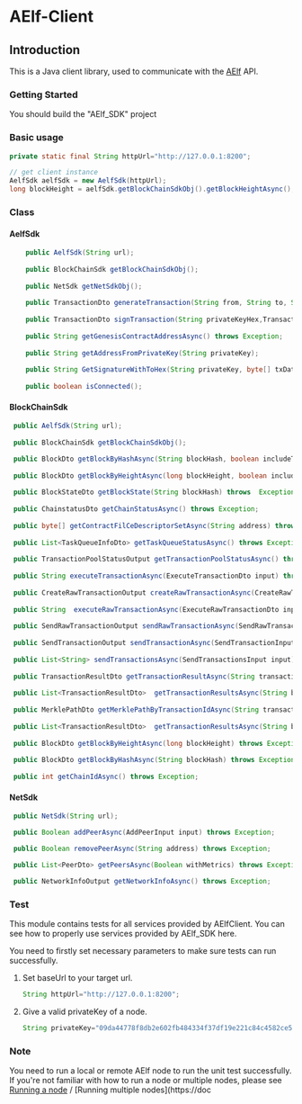 # AElf-Client

## Introduction

This is a Java client library, used to communicate with the [AElf](https://github.com/AElfProject/AElf)  API.

### Getting Started

You should build the "AElf_SDK" project 

### Basic usage

``` JAVA
private static final String httpUrl="http://127.0.0.1:8200";

// get client instance
AelfSdk aelfSdk = new AelfSdk(httpUrl);
long blockHeight = aelfSdk.getBlockChainSdkObj().getBlockHeightAsync();
```

### Class

#### AelfSdk
``` JAVA
    public AelfSdk(String url);
    
    public BlockChainSdk getBlockChainSdkObj();
    
    public NetSdk getNetSdkObj();
    
    public TransactionDto generateTransaction(String from, String to, String methodName, String params) throws Exception;
    
    public TransactionDto signTransaction(String privateKeyHex,TransactionDto transaction);
     
    public String getGenesisContractAddressAsync() throws Exception;
    
    public String getAddressFromPrivateKey(String privateKey);
    
    public String GetSignatureWithToHex(String privateKey, byte[] txData) throws Exception;
    
    public boolean isConnected();
 ```   
####

#### BlockChainSdk

``` JAVA
 public AelfSdk(String url);
 
 public BlockChainSdk getBlockChainSdkObj();

 public BlockDto getBlockByHashAsync(String blockHash, boolean includeTransactions) throws Exception;
 
 public BlockDto getBlockByHeightAsync(long blockHeight, boolean includeTransactions) throws Exception;
 
 public BlockStateDto getBlockState(String blockHash) throws  Exception;
 
 public ChainstatusDto getChainStatusAsync() throws Exception;
 
 public byte[] getContractFilCeDescriptorSetAsync(String address) throws  Exception;
 
 public List<TaskQueueInfoDto> getTaskQueueStatusAsync() throws Exception;
 
 public TransactionPoolStatusOutput getTransactionPoolStatusAsync() throws Exception;
 
 public String executeTransactionAsync(ExecuteTransactionDto input) throws Exception;
 
 public CreateRawTransactionOutput createRawTransactionAsync(CreateRawTransactionInput input) throws Exception;
 
 public String  executeRawTransactionAsync(ExecuteRawTransactionDto input) throws Exception;
 
 public SendRawTransactionOutput sendRawTransactionAsync(SendRawTransactionInput input) throws Exception;
 
 public SendTransactionOutput sendTransactionAsync(SendTransactionInput input) throws Exception;
 
 public List<String> sendTransactionsAsync(SendTransactionsInput input) throws Exception;
 
 public TransactionResultDto getTransactionResultAsync(String transactionId) throws Exception;
 
 public List<TransactionResultDto>  getTransactionResultsAsync(String blockHash, int offset,int limit) throws Exception;
 
 public MerklePathDto getMerklePathByTransactionIdAsync(String transactionId) throws Exception;
 
 public List<TransactionResultDto>  getTransactionResultsAsync(String blockHash) throws Exception;
 
 public BlockDto getBlockByHeightAsync(long blockHeight) throws Exception;
 
 public BlockDto getBlockByHashAsync(String blockHash) throws Exception;
 
 public int getChainIdAsync() throws Exception;
```

#### NetSdk

``` JAVA
 public NetSdk(String url);

 public Boolean addPeerAsync(AddPeerInput input) throws Exception;

 public Boolean removePeerAsync(String address) throws Exception;

 public List<PeerDto> getPeersAsync(Boolean withMetrics) throws Exception;

 public NetworkInfoOutput getNetworkInfoAsync() throws Exception;

```


### Test

This module contains tests for all services provided by AElfClient. You can see how to properly use services provided by AElf_SDK here.

You need to firstly set necessary parameters to make sure tests can run successfully.

1. Set baseUrl to your target url.

   ``` JAVA
   String httpUrl="http://127.0.0.1:8200";
   ```

2. Give a valid privateKey of a node.

   ``` JAVA
   String privateKey="09da44778f8db2e602fb484334f37df19e221c84c4582ce5b7770ccfbc3ddbef";
   ```

### Note

You need to run a local or remote AElf node to run the unit test successfully. If you're not familiar with how to run a node or multiple nodes, please see [Running a node](https://docs.aelf.io/v/dev/main/main/run-node) / [Running multiple nodes](https://doc